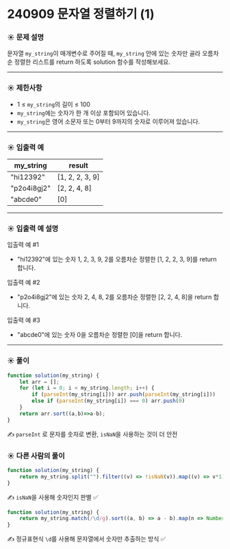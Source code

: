 # 240909 문자열 정렬하기 (1)

### ☀️ 문제 설명

문자열 `my_string`이 매개변수로 주어질 때, `my_string` 안에 있는 숫자만 골라 오름차순 정렬한 리스트를 return 하도록 solution 함수를 작성해보세요.

---

### ☀️ **제한사항**

- 1 ≤ `my_string`의 길이 ≤ 100
- `my_string`에는 숫자가 한 개 이상 포함되어 있습니다.
- `my_string`은 영어 소문자 또는 0부터 9까지의 숫자로 이루어져 있습니다.

---

### ☀️ **입출력 예**

| my_string | result |
| --- | --- |
| "hi12392" | [1, 2, 2, 3, 9] |
| "p2o4i8gj2" | [2, 2, 4, 8] |
| "abcde0" | [0] |

---

### ☀️ **입출력 예 설명**

입출력 예 #1

- "hi12392"에 있는 숫자 1, 2, 3, 9, 2를 오름차순 정렬한 [1, 2, 2, 3, 9]를 return 합니다.

입출력 예 #2

- "p2o4i8gj2"에 있는 숫자 2, 4, 8, 2를 오름차순 정렬한 [2, 2, 4, 8]을 return 합니다.

입출력 예 #3

- "abcde0"에 있는 숫자 0을 오름차순 정렬한 [0]을 return 합니다.

---

### ☀️ 풀이

```jsx
function solution(my_string) {
    let arr = [];
    for (let i = 0; i < my_string.length; i++) {
        if (parseInt(my_string[i])) arr.push(parseInt(my_string[i]))
        else if (parseInt(my_string[i]) === 0) arr.push(0)
    }
    return arr.sort((a,b)=>a-b);
}
```

✍️ `parseInt` 로 문자를 숫자로 변환, `isNaN`을 사용하는 것이 더 안전

### ☀️ 다른 사람의 풀이

```jsx
function solution(my_string) {
    return my_string.split("").filter((v) => !isNaN(v)).map((v) => v*1).sort((a,b) => a-b)
}
```

✍️  `isNaN`을 사용해 숫자인지 판별 ✅

```jsx
function solution(my_string) {
    return my_string.match(/\d/g).sort((a, b) => a - b).map(n => Number(n));
}
```

✍️ 정규표현식 `\d`를 사용해 문자열에서 숫자만 추출하는 방식 ✅